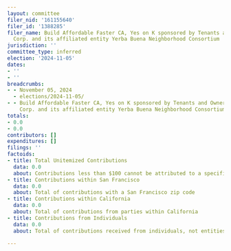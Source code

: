 ```yaml
---
layout: committee
filer_nid: '161155640'
filer_id: '1388285'
filer_name: Build Affordable Faster CA, Yes on K sponsored by Tenants and Owners Development
  Corp. and its affiliated entity Yerba Buena Neighborhood Consortium
jurisdiction: ''
committee_type: inferred
election: '2024-11-05'
dates:
- ''
- ''
breadcrumbs:
- - November 05, 2024
  - elections/2024-11-05/
- - Build Affordable Faster CA, Yes on K sponsored by Tenants and Owners Development
    Corp. and its affiliated entity Yerba Buena Neighborhood Consortium
totals:
- 0.0
- 0.0
contributors: []
expenditures: []
filings: ''
factoids:
- title: Total Unitemized Contributions
  data: 0.0
  about: Contributions less than $100 cannot be attributed to a specific individual
- title: Contributions within San Francisco
  data: 0.0
  about: Total of contributions with a San Francisco zip code
- title: Contributions within California
  data: 0.0
  about: Total of contributions from parties within California
- title: Contributions from Individuals
  data: 0.0
  about: Total of contributions received from individuals, not entities

---
```


